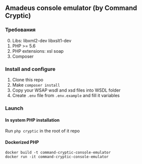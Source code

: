 ## Amadeus console emulator (by Command Cryptic)

### Требования

0. Libs: libxml2-dev libxslt1-dev
1. PHP >= 5.6
2. PHP extensions: xsl soap 
3. Composer

### Install and configure

1. Clone this repo
2. Make `composer install`
3. Copy your WSAP wsdl and xsd files into WSDL folder
4. Create `.env` file from `.env.example` and fill it variables

### Launch

#### In system PHP installation

Run `php cryptic` in the root of it repo

####  Dockerized PHP

    docker build -t command-cryptic-console-emulator
    docker run -it command-cryptic-console-emulator